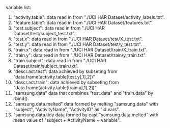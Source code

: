 variable list:
  1. "activity.table":       data read in from  "./UCI HAR Dataset/activity_labels.txt".
  2. "feature.table":        data read in from  "./UCI HAR Dataset/features.txt".
  3. "test.subject":         data read in from "./UCI HAR Dataset/test/subject_test.txt".
  4. "test.x":               data read in from "./UCI HAR Dataset/test/X_test.txt".
  5. "test.y":               data read in from "./UCI HAR Dataset/test/y_test.txt".
  6. "train.x":              data read in from "./UCI HAR Dataset/train/X_train.txt".
  7. "train.y":              data read in from "./UCI HAR Dataset/train/y_train.txt".
  8. "train.subject":        data read in from "./UCI HAR Dataset/train/subject_train.txt".
  9. "descr.act.test":       data achieved by subseting from "data.frame(activity.table[test.y[,1],2])"
  10. "descr.act.train":     data achieved by subseting from "data.frame(activity.table[train.y[,1],2])"
  11. "samsung.data"         data that combines "test.data" and "train.data" by rbind().
  12. "samsung.data.melted"  data formed by melting "samsung.data" with "subject", "ActivityName", "ActivityID" as "id.vars".
  13. "samsung.data.tidy     data formed by cast "samsung.data.melted" with mean value of "subject + ActivityName ~ variable".  
